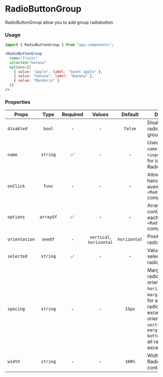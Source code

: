 # RadioButtonGroup

RadioButtonGroup allow you to add group radiobutton

### Usage

```js
import { RadioButtonGroup } from "app-components";
```

```jsx
<RadioButtonGroup
  name="fruits"
  selected="banana"
  options={[
    { value: "apple", label: "Sweet apple" },
    { value: "banana", label: "Banana" },
    { value: "Mandarin" }
  ]}
/>
```

### Properties

| Props         |   Type    | Required |          Values          |   Default    | Description                                                                                                                                                                                                       |
| ------------- | :-------: | :------: | :----------------------: | :----------: | ----------------------------------------------------------------------------------------------------------------------------------------------------------------------------------------------------------------- |
| `disabled`  |  `bool`   |    -     |            -             |   `false`    | Disabling all radiobutton in group                                                                                                                                                                                |
| `name`        | `string`  |    ✅    |            -             |      -       | Used as HTML `name` property for `<input>` tag. Used for identification RadioButtonGroup                                                                                                                          |
| `onClick`     |  `func`   |    -     |            -             |      -       | Allow you to handle clicking events on `<RadioButton />` component                                                                                                                                                |
| `options`     | `arrayOf` |    ✅    |            -             |      -       | Array of objects, contains props for each `<RadioButton />` component                                                                                                                                             |
| `orientation` |  `oneOf`  |    -     | `vertical`, `horizontal` | `horizontal` | Position of radiobuttons                                                                                                                                                                                          |
| `selected`    | `string`  |    ✅    |            -             |      -       | Value of the selected radiobutton                                                                                                                                                                                 |
| `spacing`     | `string`  |    -     |            -             |    `15px`    | Margin between radiobutton. If orientation `horizontal`, it is `margin-left`(apply for all radiobuttons, except first), if orientation `vertical`, it is `margin-bottom`(apply for all radiobuttons, except last) |
| `width`       | `string`  |    -     |            -             |    `100%`    | Width of RadioButtonGroup container                                                                                                                                                                               |
